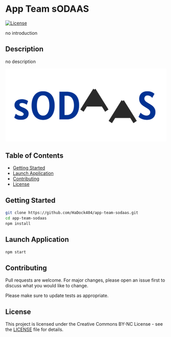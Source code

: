 # App Team sODAAS

[![License](https://img.shields.io/badge/license-CC--BY--NC-orange)](LICENSE)


no introduction  

## Description  

no description  

![Example](./documentation/Image1.png)

## Table of Contents

- [Getting Started](#Getting-Started)
- [Launch Application](#Launch-Application)
- [Contributing](#Contributing)
- [License](#License)  

## Getting Started    

```bash
git clone https://github.com/HaDock404/app-team-sodaas.git
cd app-team-sodaas
npm install
```  

## Launch Application    

```bash
npm start
```  

## Contributing

Pull requests are welcome. For major changes, please open an issue first
to discuss what you would like to change.

Please make sure to update tests as appropriate.

## License  

This project is licensed under the Creative Commons BY-NC License - see the [LICENSE](./LICENSE) file for details.
